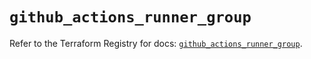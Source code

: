 # `github_actions_runner_group`

Refer to the Terraform Registry for docs: [`github_actions_runner_group`](https://registry.terraform.io/providers/integrations/github/6.0.1/docs/resources/actions_runner_group).
